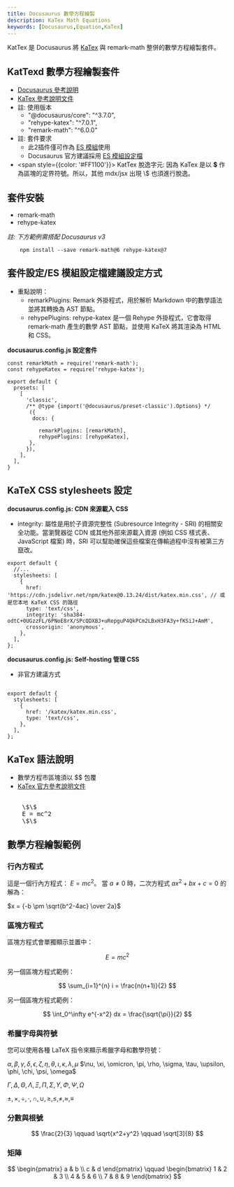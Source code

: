 ```yaml
---
title: Docusaurus 數學方程繪製
description: KaTex Math Equations
keywords: [Docusaurus,Equation,KaTex] 
---
```


 KatTex 是 Docusaurus 將 [KaTex](https://katex.org/) 與 remark-math 整併的數學方程繪製套件。
 

## KatTexd 數學方程繪製套件
* [Docusaurus 參考說明](https://docusaurus.io/docs/next/markdown-features/math-equations)
* [KaTex 參考說明文件](https://katex.org/docs/api)
* 註: 使用版本
    * "@docusaurus/core": "^3.7.0",
    * "rehype-katex": "^7.0.1",
    * "remark-math": "^6.0.0"
* 註: 套件要求
    * 此2插件僅可作為 [ES 模組](https://gist.github.com/sindresorhus/a39789f98801d908bbc7ff3ecc99d99c)使用
    * Docusaurus 官方建議採用 [ES 模組設定檔](https://flaviocopes.com/es-modules/)
* <span style={{color: '#FF1100'}}> KatTex 脫逸字元: 因為 KaTex 是以 __\$__ 作為區塊的定界符號。所以，其他 mdx/jsx 出現 \\\$ 也須進行脫逸。</span>

    
## 套件安裝

* remark-math 
* rehype-katex

_註: 下方範例需搭配  Docusaurus v3_

```
    npm install --save remark-math@6 rehype-katex@7
```

## 套件設定/ES 模組設定檔建議設定方式

* 重點說明：
    * remarkPlugins: Remark 外掛程式，用於解析 Markdown 中的數學語法並將其轉換為 AST 節點。
    * rehypePlugins: rehype-katex 是一個 Rehype 外掛程式，它會取得 remark-math 產生的數學 AST 節點，並使用 KaTeX 將其渲染為 HTML 和 CSS。

__docusaurus.config.js 設定套件__

```
const remarkMath = require('remark-math');
const rehypeKatex = require('rehype-katex');

export default {
  presets: [
    [
      'classic',
      /** @type {import('@docusaurus/preset-classic').Options} */
       ({
        docs: {
        
          remarkPlugins: [remarkMath],
          rehypePlugins: [rehypeKatex],
       },
      }),
    ],
  ],
}    

```


## KaTeX CSS stylesheets 設定

__docusaurus.config.js: CDN 來源載入 CSS__

* integrity: 屬性是用於子資源完整性 (Subresource Integrity - SRI) 的相關安全功能。當瀏覽器從 CDN 或其他外部來源載入資源 (例如 CSS 樣式表、JavaScript 檔案) 時，SRI 可以幫助確保這些檔案在傳輸過程中沒有被第三方竄改。

```
export default {
  //...
  stylesheets: [
    {
      href: 'https://cdn.jsdelivr.net/npm/katex@0.13.24/dist/katex.min.css', // 或是您本地 KaTeX CSS 的路徑
      type: 'text/css',
      integrity: 'sha384-odtC+0UGzzFL/6PNoE8rX/SPcQDXBJ+uRepguP4QkPCm2LBxH3FA3y+fKSiJ+AmM',
      crossorigin: 'anonymous',
    },
  ],
};
```

__docusaurus.config.js: Self-hosting 管理 CSS__
* 非官方建議方式

```

export default {
  stylesheets: [
    {
      href: '/katex/katex.min.css',
      type: 'text/css',
    },
  ],
};

```

## KaTex 語法說明

* 數學方程市區塊須以 \$\$ 包覆
* [KaTex 官方參考說明文件](https://katex.org/docs/api)

<pre>

    \$\$
    E = mc^2
    \$\$
</pre>

## 數學方程繪製範例

### 行內方程式

這是一個行內方程式： $E = mc^2$。 當 $a \ne 0$ 時，二次方程式 $ax^2 + bx + c = 0$ 的解為：

$x = {-b \pm \sqrt{b^2-4ac} \over 2a}$

### 區塊方程式

區塊方程式會單獨顯示並置中：

$$
E = mc^2
$$

另一個區塊方程式範例：

$$
\sum_{i=1}^{n} i = \frac{n(n+1)}{2}
$$

另一個區塊方程式範例：

$$
\int_0^\infty e^{-x^2} dx = \frac{\sqrt{\pi}}{2}
$$

### 希臘字母與符號

您可以使用各種 LaTeX 指令來顯示希臘字母和數學符號：

$\alpha, \beta, \gamma, \delta, \epsilon, \zeta, \eta, \theta, \iota, \kappa, \lambda, \mu$
$\nu, \xi, \omicron, \pi, \rho, \sigma, \tau, \upsilon, \phi, \chi, \psi, \omega$

$\Gamma, \Delta, \Theta, \Lambda, \Xi, \Pi, \Sigma, \Upsilon, \Phi, \Psi, \Omega$

$\pm, \times, \div, \cdot, \cap, \cup, \geq, \leq, \neq, \approx, \equiv$

### 分數與根號

$$
\frac{2}{3} \qquad \sqrt{x^2+y^2} \qquad \sqrt[3]{8}
$$

### 矩陣

$$
\begin{pmatrix}
a & b \\
c & d
\end{pmatrix}
\qquad
\begin{bmatrix}
1 & 2 & 3 \\
4 & 5 & 6 \\
7 & 8 & 9
\end{bmatrix}
$$